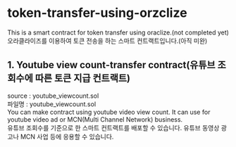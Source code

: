 token-transfer-using-orzclize
=============================


This is a smart contract for token transfer using oraclize.(not completed yet)  
오라클라이즈를 이용하여 토큰 전송을 하는 스마트 컨트랙트입니다.(아직 미완)

## 1. Youtube view count-transfer contract(유튜브 조회수에 따른 토큰 지급 컨트랙트)  
source : youtube_viewcount.sol  
파일명 : youtube_viewcount.sol  
You can make contract using youtube video view count. It can use for youtube video ad or MCN(Multi Channel Network) business.  
유튜브 조회수를 기준으로 한 스마트 컨트랙트를 배포할 수 있습니다. 유튜브 동영상 광고나 MCN 사업 등에 응용할 수 있습니다.

